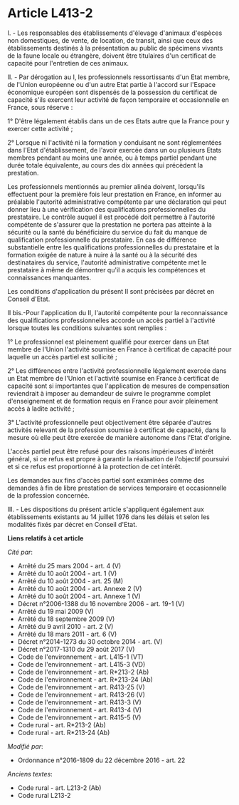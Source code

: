 # Article L413-2

I. - Les responsables des établissements d'élevage d'animaux d'espèces non domestiques, de vente, de location, de transit,
ainsi que ceux des établissements destinés à la présentation au public de spécimens vivants de la faune locale ou étrangère,
doivent être titulaires d'un certificat de capacité pour l'entretien de ces animaux.

II. - Par dérogation au I, les professionnels ressortissants d'un Etat membre, de l'Union européenne ou d'un autre Etat
partie à l'accord sur l'Espace économique européen sont dispensés de la possession du certificat de capacité s'ils exercent
leur activité de façon temporaire et occasionnelle en France, sous réserve : 

1° D'être légalement établis dans un de ces Etats autre que la France pour y exercer cette activité ; 

2° Lorsque ni l'activité ni la formation y conduisant ne sont réglementées dans l'Etat d'établissement, de l'avoir exercée
dans un ou plusieurs Etats membres pendant au moins une année, ou à temps partiel pendant une durée totale équivalente, au
cours des dix années qui précèdent la prestation. 

Les professionnels mentionnés au premier alinéa doivent, lorsqu'ils effectuent pour la première fois leur prestation en
France, en informer au préalable l'autorité administrative compétente par une déclaration qui peut donner lieu à une
vérification des qualifications professionnelles du prestataire. Le contrôle auquel il est procédé doit permettre à
l'autorité compétente de s'assurer que la prestation ne portera pas atteinte à la sécurité ou la santé du bénéficiaire du
service du fait du manque de qualification professionnelle du prestataire. En cas de différence substantielle entre les
qualifications professionnelles du prestataire et la formation exigée de nature à nuire à la santé ou à la sécurité des
destinataires du service, l'autorité administrative compétente met le prestataire à même de démontrer qu'il a acquis les
compétences et connaissances manquantes. 

Les conditions d'application du présent II sont précisées par décret en Conseil d'Etat.

II bis.-Pour l'application du II, l'autorité compétente pour la reconnaissance des qualifications professionnelles accorde un
accès partiel à l'activité lorsque toutes les conditions suivantes sont remplies : 

1° Le professionnel est pleinement qualifié pour exercer dans un Etat membre de l'Union l'activité soumise en France à
certificat de capacité pour laquelle un accès partiel est sollicité ; 

2° Les différences entre l'activité professionnelle légalement exercée dans un Etat membre de l'Union et l'activité soumise
en France à certificat de capacité sont si importantes que l'application de mesures de compensation reviendrait à imposer au
demandeur de suivre le programme complet d'enseignement et de formation requis en France pour avoir pleinement accès à ladite
activité ; 

3° L'activité professionnelle peut objectivement être séparée d'autres activités relevant de la profession soumise à
certificat de capacité, dans la mesure où elle peut être exercée de manière autonome dans l'Etat d'origine. 

L'accès partiel peut être refusé pour des raisons impérieuses d'intérêt général, si ce refus est propre à garantir la
réalisation de l'objectif poursuivi et si ce refus est proportionné à la protection de cet intérêt. 

Les demandes aux fins d'accès partiel sont examinées comme des demandes à fin de libre prestation de services temporaire et
occasionnelle de la profession concernée. 

III. - Les dispositions du présent article s'appliquent également aux établissements existants au 14 juillet 1976 dans les
délais et selon les modalités fixés par décret en Conseil d'Etat.

**Liens relatifs à cet article**

_Cité par_:

  - Arrêté du 25 mars 2004 - art. 4 (V)
  - Arrêté du 10 août 2004 - art. 1 (V)
  - Arrêté du 10 août 2004 - art. 25 (M)
  - Arrêté du 10 août 2004 - art. Annexe 2 (V)
  - Arrêté du 10 août 2004 - art. Annexe 1 (V)
  - Décret n°2006-1388 du 16 novembre 2006 - art. 19-1 (V)
  - Arrêté du 19 mai 2009 (V)
  - Arrêté du 18 septembre 2009 (V)
  - Arrêté du 9 avril 2010 - art. 2 (V)
  - Arrêté du 18 mars 2011 - art. 6 (V)
  - Décret n°2014-1273 du 30 octobre 2014 - art. (V)
  - Décret n°2017-1310 du 29 août 2017 (V)
  - Code de l'environnement - art. L415-1 (VT)
  - Code de l'environnement - art. L415-3 (VD)
  - Code de l'environnement - art. R*213-2 (Ab)
  - Code de l'environnement - art. R*213-24 (Ab)
  - Code de l'environnement - art. R413-25 (V)
  - Code de l'environnement - art. R413-26 (V)
  - Code de l'environnement - art. R413-3 (V)
  - Code de l'environnement - art. R413-4 (V)
  - Code de l'environnement - art. R415-5 (V)
  - Code rural - art. R*213-2 (Ab)
  - Code rural - art. R*213-24 (Ab)

_Modifié par_:

  - Ordonnance n°2016-1809 du 22 décembre 2016 - art. 22

_Anciens textes_:

  - Code rural - art. L213-2 (Ab)
  - Code rural L213-2
